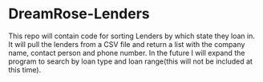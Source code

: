 # DreamRose-Lenders
This repo will contain code for sorting Lenders by which state they loan in.
It will pull the lenders from a CSV file and return a list with the company name, contact person and phone number.
In the future I will expand the program to search by loan type and loan range(this will not be included at this time).
